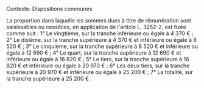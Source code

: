 Contexte: Dispositions communes

La proportion dans laquelle les sommes dues à titre de rémunération sont saisissables ou cessibles, en application de l'article L. 3252-2, est fixée comme suit : 1° Le vingtième, sur la tranche inférieure ou égale à 4 370 € ; 2° Le dixième, sur la tranche supérieure à 4 370 € et inférieure ou égale à 8 520 € ; 3° Le cinquième, sur la tranche supérieure à 8 520 € et inférieure ou égale à 12 690 € ; 4° Le quart, sur la tranche supérieure à 12 690 € et inférieure ou égale à 16 820 € ; 5° Le tiers, sur la tranche supérieure à 16 820 € et inférieure ou égale à 20 970 € ; 6° Les deux tiers, sur la tranche supérieure à 20 970 € et inférieure ou égale à 25 200 € ; 7° La totalité, sur la tranche supérieure à 25 200 € .